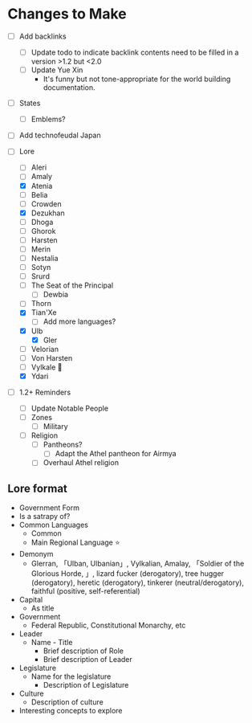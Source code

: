 # Changes to Make

- [ ] Add backlinks
	- [ ] Update todo to indicate backlink contents need to be filled in a version >1.2 but <2.0
	- [ ] Update Yue Xin
		- It's funny but not tone-appropriate for the world building documentation.

- [ ] States
	- [ ] Emblems?

- [ ] Add technofeudal Japan

- [ ] Lore
	- [ ] Aleri
	- [ ] Amaly
	- [x] Atenia
	- [ ] Belia
	- [ ] Crowden
	- [x] Dezukhan
	- [ ] Dhoga
	- [ ] Ghorok
	- [ ] Harsten
	- [ ] Merin
	- [ ] Nestalia
	- [ ] Sotyn
	- [ ] Srurd
	- [ ] The Seat of the Principal
		- [ ] Dewbia
	- [ ] Thorn
	- [x] Tian'Xe
		- [ ] Add more languages?
	- [x] Ulb
		- [x] Gler
	- [ ] Velorian
	- [ ] Von Harsten
	- [ ] Vylkale 🚧
	- [x] Ydari

- [ ] 1.2+ Reminders
	- [ ] Update Notable People
	- [ ] Zones
		- [ ] Military
	- [ ] Religion
		- [ ] Pantheons?
			- [ ] Adapt the Athel pantheon for Airmya
		- [ ] Overhaul Athel religion

## Lore format
- Government Form
- Is a satrapy of?
- Common Languages
	- Common
	- Main Regional Language ⭐
- Demonym
	- Glerran, 「Ulban, Ulbanian」, Vylkalian, Amalay, 「Soldier of the Glorious Horde, 」, lizard fucker (derogatory), tree hugger (derogatory), heretic (derogatory), tinkerer (neutral/derogatory), faithful (positive, self-referential)
- Capital
	- As title
- Government
	- Federal Republic, Constitutional Monarchy, etc
- Leader
	- Name - Title
		- Brief description of Role
		- Brief description of Leader
- Legislature
	- Name for the legislature
		- Description of Legislature
- Culture
	- Description of culture
- Interesting concepts to explore